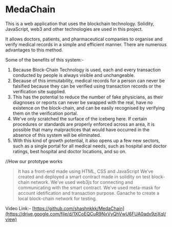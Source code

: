 # MedaChain

This is a web application that uses the blockchain technology. Solidity, JavaScript, web3 and other technologies are used in this project.

It allows doctors, patients, and pharmaceutical companies to organise and verify medical records in a simple and efficient manner. There are numerous advantages to this method.

Some of the benefits of this system:-

1. Because Block-Chain Technology is used, each and every transaction conducted by people is always visible and unchangeable.
2. Because of this immutability, medical records for a person can never be falsified because they can be verified using transaction records or the verification site supplied.
3. This has the potential to reduce the number of fake physicians, as their diagnoses or reports can never be swapped with the real, have no existence on the block-chain, and can be easily recognised by verifying them on the verification portal.
4. We've only scratched the surface of the iceberg here. If certain procedures or standards are properly enforced across an area, it is possible that many malpractices that would have occurred in the absence of this system will be eliminated.
5. With this kind of growth potential, it also opens up a few new sectors, such as a single portal for all medical needs, such as hospital and doctor ratings, best hospital and doctor locations, and so on.

//How our prototype works

> It has a front-end made using HTML, CSS and JavaScript
> We’ve created and deployed a smart contract made in solidity on test block-chain network.
> We’ve used web3js for connecting and communicating with the smart contract.
> We’ve used meta-mask for account idetification and transaction purpose.
> Ganache to create a local block-chain network for testing.

Video Link:- [https://github.com/shashnkkk/MedaChain](https://drive.google.com/file/d/1XCoEQCuR9NxVyQhVwU6FUA0adx9zjXqI/view)
